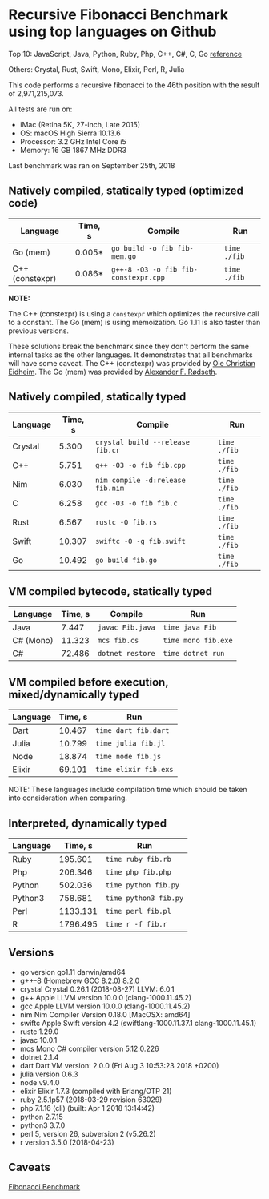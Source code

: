 # Recursive Fibonacci Benchmark using top languages on Github

Top 10: JavaScript, Java, Python, Ruby, Php, C++, C#, C, Go [reference](http://www.techworm.net/2016/09/top-10-popular-programming-languages-github.html)

Others: Crystal, Rust, Swift, Mono, Elixir, Perl, R, Julia

This code performs a recursive fibonacci to the 46th position with the result of 2,971,215,073.

All tests are run on:
 - iMac (Retina 5K, 27-inch, Late 2015)
 - OS: macOS High Sierra 10.13.6
 - Processor: 3.2 GHz Intel Core i5
 - Memory: 16 GB 1867 MHz DDR3

Last benchmark was ran on September 25th, 2018

## Natively compiled, statically typed (optimized code)

| Language        | Time, s  | Compile                              | Run          |
|-----------------|----------|--------------------------------------|--------------|
| Go (mem)        |  0.005*  | `go build -o fib fib-mem.go`         | `time ./fib` |
| C++ (constexpr) |  0.086*  | `g++-8 -O3 -o fib fib-constexpr.cpp` | `time ./fib` |

**NOTE:**

The C++ (constexpr) is using a `constexpr` which optimizes the recursive call to a constant. The Go (mem) is using memoization. Go 1.11 is also faster than previous versions.

These solutions break the benchmark since they don't perform the same internal tasks as the other languages. It demonstrates that all benchmarks will have some caveat. The C++ (constexpr) was provided by [Ole Christian Eidheim](https://gitlab.com/eidheim).  The Go (mem) was provided by [Alexander F. Rødseth](https://github.com/xyproto).

## Natively compiled, statically typed

| Language | Time, s | Compile                           | Run          |
|----------|---------|-----------------------------------|--------------|
| Crystal  |  5.300  | `crystal build --release fib.cr`  | `time ./fib` |
| C++      |  5.751  | `g++ -O3 -o fib fib.cpp`          | `time ./fib` |
| Nim      |  6.030  | `nim compile -d:release fib.nim`  | `time ./fib` |
| C        |  6.258  | `gcc -O3 -o fib fib.c`            | `time ./fib` |
| Rust     |  6.567  | `rustc -O fib.rs`                 | `time ./fib` |
| Swift    | 10.307  | `swiftc -O -g fib.swift`          | `time ./fib` |
| Go       | 10.492  | `go build fib.go`                 | `time ./fib` |

## VM compiled bytecode, statically typed

| Language  | Time, s | Compile          | Run                 |
|-----------|---------|------------------|---------------------|
| Java      |  7.447  | `javac Fib.java` | `time java Fib`     |
| C# (Mono) | 11.323  | `mcs fib.cs`     | `time mono fib.exe` |
| C#        | 72.486  | `dotnet restore` | `time dotnet run`   |

## VM compiled before execution, mixed/dynamically typed

| Language | Time, s  | Run                  |
|----------|----------|----------------------|
| Dart     | 10.467   | `time dart fib.dart` |
| Julia    | 10.799   | `time julia fib.jl`  |
| Node     | 18.874   | `time node fib.js`   |
| Elixir   | 69.101   | `time elixir fib.exs`|

NOTE: These languages include compilation time which should be taken into consideration when comparing.

## Interpreted, dynamically typed

| Language | Time, s  | Run                   |
|----------|----------|-----------------------|
| Ruby     |  195.601 | `time ruby fib.rb`    |
| Php      |  206.346 | `time php fib.php`    |
| Python   |  502.036 | `time python fib.py`  |
| Python3  |  758.681 | `time python3 fib.py` |
| Perl     | 1133.131 | `time perl fib.pl`    |
| R        | 1796.495 | `time r -f fib.r`     |


## Versions

- go version go1.11 darwin/amd64
- g++-8 (Homebrew GCC 8.2.0) 8.2.0
- crystal Crystal 0.26.1 (2018-08-27) LLVM: 6.0.1
- g++ Apple LLVM version 10.0.0 (clang-1000.11.45.2)
- gcc Apple LLVM version 10.0.0 (clang-1000.11.45.2)
- nim Nim Compiler Version 0.18.0 [MacOSX: amd64]
- swiftc Apple Swift version 4.2 (swiftlang-1000.11.37.1 clang-1000.11.45.1)
- rustc 1.29.0
- javac 10.0.1
- mcs Mono C# compiler version 5.12.0.226
- dotnet 2.1.4
- dart Dart VM version: 2.0.0 (Fri Aug 3 10:53:23 2018 +0200)
- julia version 0.6.3
- node v9.4.0
- elixir Elixir 1.7.3 (compiled with Erlang/OTP 21)
- ruby 2.5.1p57 (2018-03-29 revision 63029)
- php 7.1.16 (cli) (built: Apr  1 2018 13:14:42)
- python 2.7.15
- python3 3.7.0
- perl 5, version 26, subversion 2 (v5.26.2)
- r version 3.5.0 (2018-04-23)

## Caveats

[Fibonacci Benchmark](https://crystal-lang.org/2016/07/15/fibonacci-benchmark.html)
